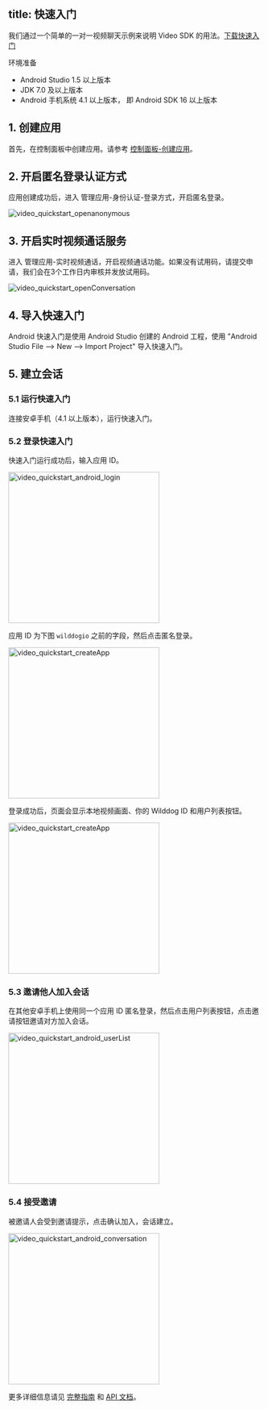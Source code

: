 
title: 快速入门
---
我们通过一个简单的一对一视频聊天示例来说明 Video SDK 的用法。[下载快速入门](https://github.com/WildDogTeam/video-quickstart-android/archive/master.zip)

<div class="env">
    <p class="env-title">环境准备</p>
    <ul>
        <li> Android Studio 1.5 以上版本 </li>
        <li> JDK 7.0 及以上版本 </li>
        <li> Android 手机系统 4.1 以上版本， 即 Android SDK 16 以上版本 </li>
    </ul>
</div>


## 1. 创建应用


首先，在控制面板中创建应用。请参考 [控制面板-创建应用](/console/creat.html)。

## 2. 开启匿名登录认证方式

应用创建成功后，进入 管理应用-身份认证-登录方式，开启匿名登录。

<img src='/images/openanonymous.png' alt="video_quickstart_openanonymous" >

## 3. 开启实时视频通话服务

进入 管理应用-实时视频通话，开启视频通话功能。如果没有试用码，请提交申请，我们会在3个工作日内审核并发放试用码。

<img src='/images/video_quickstart_openConversation.png' alt="video_quickstart_openConversation">

## 4. 导入快速入门

Android 快速入门是使用 Android Studio 创建的 Android 工程，使用 "Android Studio File --> New --> Import Project" 导入快速入门。

## 5. 建立会话

### 5.1 运行快速入门

连接安卓手机（4.1 以上版本），运行快速入门。

### 5.2 登录快速入门

快速入门运行成功后，输入应用 ID。

<img src='/images/video_quickstart_android_login.jpg' alt="video_quickstart_android_login" width="300" >

应用 ID 为下图 `wilddogio` 之前的字段，然后点击匿名登录。

<img src='/images/video_quickstart_createApp.png' alt="video_quickstart_createApp" width="300" >

登录成功后，页面会显示本地视频画面、你的 Wilddog ID 和用户列表按钮。

<img src='/images/video_quickstart_android_mainUI.jpg' alt="video_quickstart_createApp" width="300" >

### 5.3 邀请他人加入会话

在其他安卓手机上使用同一个应用 ID 匿名登录，然后点击用户列表按钮，点击邀请按钮邀请对方加入会话。

<img src='/images/video_quickstart_android_userList.jpg' alt="video_quickstart_android_userList" width="300" >

### 5.4 接受邀请

被邀请人会受到邀请提示，点击确认加入，会话建立。

<img src='/images/video_quickstart_android_conversation.jpg' alt="video_quickstart_android_conversation" width="300" >


更多详细信息请见 [完整指南](/guide/video/core.html) 和  [API 文档](/api/video/android/video.html)。
